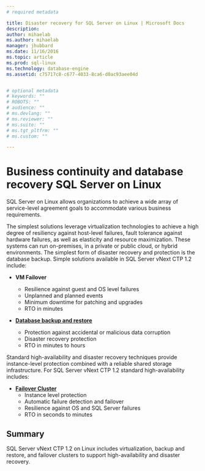 ```yaml
---
# required metadata

title: Disaster recovery for SQL Server on Linux | Microsoft Docs
description: 
author: mihaelab 
ms.author: mihaelab 
manager: jhubbard
ms.date: 11/16/2016
ms.topic: article
ms.prod: sql-linux
ms.technology: database-engine
ms.assetid: c75717c8-c677-4033-8ca6-d0ac93aee04d


# optional metadata
# keywords: ""
# ROBOTS: ""
# audience: ""
# ms.devlang: ""
# ms.reviewer: ""
# ms.suite: ""
# ms.tgt_pltfrm: ""
# ms.custom: ""

---
```

# Business continuity and database recovery SQL Server on Linux

SQL Server on Linux allows organizations to achieve a wide array of service-level agreement goals to accommodate various business requirements.

The simplest solutions leverage virtualization technologies to achieve a high degree of resiliency against host-level failures, fault tolerance against hardware failures, as well as elasticity and resource maximization. These systems can run on-premises, in a private or public cloud, or hybrid environments. The simplest form of disaster recovery and protection is the database backup. Simple solutions available in SQL Server vNext CTP 1.2 include:

- **VM Failover**
    - Resilience against guest and OS level failures
    - Unplanned and planned events
    - Minimum downtime for patching and upgrades
    - RTO in minutes


- [**Database backup and restore**](sql-server-linux-backup-and-restore-database.md) 
    - Protection against accidental or malicious data corruption
    - Disaster recovery protection
    - RTO in minutes to hours

Standard high-availability and disaster recovery techniques provide instance-level protection combined with a reliable shared storage infrastructure. For SQL Server vNext CTP 1.2 standard high-availability includes:

- [**Failover Cluster**](sql-server-linux-shared-disk-cluster-configure.md)
    - Instance level protection
    - Automatic failure detection and failover
    - Resilience against OS and SQL Server failures
    - RTO in seconds to minutes


## Summary

SQL Server vNext CTP 1.2 on Linux includes virtualization, backup and restore, and failover clusters to support high-availability and disaster recovery. 